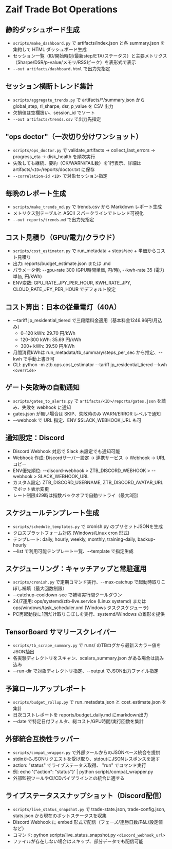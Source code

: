 # Zaif Trade Bot Operations

## 静的ダッシュボード生成
- `scripts/make_dashboard.py` で artifacts/index.json と各 summary.json を集約して HTML ダッシュボード生成
- セッション一覧（ID/開始時刻/最新step/ETA/ステータス）と主要メトリクス（Sharpe/DSR/p-value/メモリ/RSSピーク）を表形式で表示
- `--out artifacts/dashboard.html` で出力先指定

## セッション横断トレンド集計
- `scripts/aggregate_trends.py` で artifacts/*/summary.json から global_step, rl_sharpe, dsr, p_value を CSV 出力
- 欠損値は空欄扱い、session_id でソート
- `--out artifacts/trends.csv` で出力先指定

## "ops doctor"（一次切り分けワンショット）
- `scripts/ops_doctor.py` で validate_artifacts → collect_last_errors → progress_eta → disk_health を順次実行
- 失敗しても継続、要約（OK/WARN/FAIL数）を1行表示、詳細は artifacts/`<ID>`/reports/doctor.txt に保存
- `--correlation-id <ID>` で対象セッション指定

## 毎晩のレポート生成

- `scripts/make_trends_md.py` で trends.csv から Markdown レポート生成
- メトリクス別テーブルと ASCII スパークラインでトレンド可視化
- `--out reports/trends.md` で出力先指定

## コスト見積り（GPU/電力/クラウド）

- `scripts/cost_estimator.py` で run_metadata + steps/sec + 単価からコスト見積り
- 出力: reports/budget_estimate.json または .md
- パラメータ例: --gpu-rate 300 (GPU時間単価, 円/時), --kwh-rate 35 (電力単価, 円/kWh)
- ENV変数: GPU_RATE_JPY_PER_HOUR, KWH_RATE_JPY, CLOUD_RATE_JPY_PER_HOUR でデフォルト設定

## コスト算出：日本の従量電灯（40A）

- --tariff jp_residential_tiered で三段階料金適用（基本料金1246.96円/月込み）
  - 0–120 kWh: 29.70 円/kWh
  - 120–300 kWh: 35.69 円/kWh  
  - 300+ kWh: 39.50 円/kWh
- 月間消費kWhは run_metadata/tb_summary/steps_per_sec から推定、--kwh で手動上書き可
- CLI: python -m ztb.ops.cost_estimator --tariff jp_residential_tiered --kwh `<override>`

## ゲート失敗時の自動通知

- `scripts/gates_to_alerts.py` で `artifacts/<ID>/reports/gates.json` を読み、失敗を webhook に通知
- gates.json が無い場合は SKIP、失敗時のみ WARN/ERROR レベルで通知
- --webhook で URL 指定、ENV $SLACK_WEBHOOK_URL も可

## 通知設定：Discord

- Discord Webhook 対応で Slack 未設定でも通知可能
- Webhook 作成: Discordサーバー設定 → 連携サービス → Webhook → URLコピー
- ENV優先順位: --discord-webhook > ZTB_DISCORD_WEBHOOK > --webhook > SLACK_WEBHOOK_URL
- カスタム設定: ZTB_DISCORD_USERNAME, ZTB_DISCORD_AVATAR_URL でボット表示変更
- レート制限429時は指数バックオフで自動リトライ（最大3回）

## スケジュールテンプレート生成

- `scripts/schedule_templates.py` で cronish.py のプリセットJSONを生成
- クロスプラットフォーム対応 (Windows/Linux cron 形式)
- テンプレート: daily, hourly, weekly, monthly, training-daily, backup-hourly
- --list で利用可能テンプレート一覧、--template で指定生成

## スケジューリング：キャッチアップと常駐運用

- `scripts/cronish.py` で定期コマンド実行、--max-catchup で起動時取りこぼし補填（最大回数制限）
- --catchup-cooldown-sec で補填実行間クールダウン
- 24/7運用: ops/systemd/ztb-live.service (Linux systemd) または ops/windows/task_scheduler.xml (Windows タスクスケジューラ)
- PC再起動後に1回だけ取りこぼしを実行、systemd/Windows の雛形を提供

## TensorBoard サマリースクレイパー

- `scripts/tb_scrape_summary.py` で runs/ のTBログから最新スカラー値をJSON抽出
- 各実験ディレクトリをスキャン、scalars_summary.json がある場合は読み込み
- --run-dir で対象ディレクトリ指定、--output でJSON出力ファイル指定

## 予算ロールアップレポート

- `scripts/budget_rollup.py` で run_metadata.json と cost_estimate.json を集計
- 日次コストレポートを reports/budget_daily.md にmarkdown出力
- --date で特定日付フィルタ、総コスト/GPU時間/実行回数を集計

## 外部統合互換性ラッパー

- `scripts/compat_wrapper.py` で外部ツールからのJSONベース統合を提供
- stdinからJSONリクエストを受け取り、stdoutにJSONレスポンスを返す
- action: "status" でライブステータス取得、 "run" でコマンド実行
- 例: echo '{"action": "status"}' | python scripts/compat_wrapper.py
- 外部監視ツールやCI/CDパイプラインとの統合に適する

## ライブステータススナップショット（Discord配信）

- `scripts/live_status_snapshot.py` で trade-state.json, trade-config.json, stats.json から現在のボットステータスを収集
- Discord Webhook に embed 形式で配信（フェーズ/連勝日数/P&L/設定値など）
- コマンド: python scripts/live_status_snapshot.py `<discord_webhook_url>`
- ファイルが存在しない場合はスキップ、部分データでも配信可能
